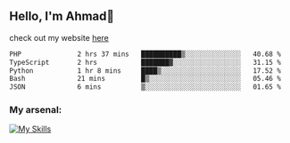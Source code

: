
## Hello, I'm Ahmad👋

check out my website [here](https://ahmadalwi.com/)

<!--START_SECTION:waka-->

```txt
PHP              2 hrs 37 mins   ██████████▒░░░░░░░░░░░░░░   40.68 %
TypeScript       2 hrs           ███████▓░░░░░░░░░░░░░░░░░   31.15 %
Python           1 hr 8 mins     ████▒░░░░░░░░░░░░░░░░░░░░   17.52 %
Bash             21 mins         █▒░░░░░░░░░░░░░░░░░░░░░░░   05.46 %
JSON             6 mins          ▒░░░░░░░░░░░░░░░░░░░░░░░░   01.65 %
```

<!--END_SECTION:waka-->

### My arsenal:

[![My Skills](https://skillicons.dev/icons?i=js,ts,py,go,react,nextjs,svelte,nodejs,django,tailwind,html,css,sass,firebase,mongodb,postgres,mysql,redis,git,github,docker,vscode,figma,godot)](https://skillicons.dev)
